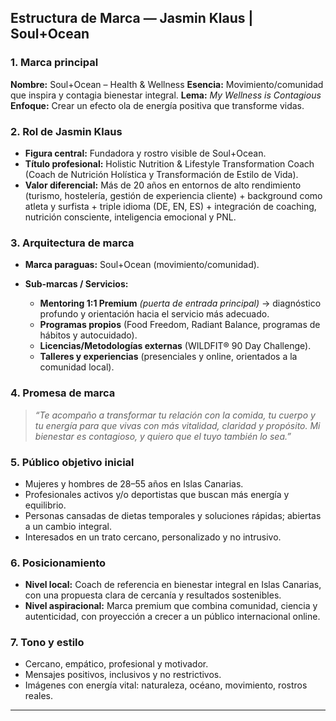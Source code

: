 
## **Estructura de Marca — Jasmin Klaus | Soul+Ocean**

### **1. Marca principal**

**Nombre:** Soul+Ocean – Health & Wellness
**Esencia:** Movimiento/comunidad que inspira y contagia bienestar integral.
**Lema:** *My Wellness is Contagious*
**Enfoque:** Crear un efecto ola de energía positiva que transforme vidas.

### **2. Rol de Jasmin Klaus**

* **Figura central:** Fundadora y rostro visible de Soul+Ocean.
* **Título profesional:** Holistic Nutrition & Lifestyle Transformation Coach (Coach de Nutrición Holística y Transformación de Estilo de Vida).
* **Valor diferencial:** Más de 20 años en entornos de alto rendimiento (turismo, hostelería, gestión de experiencia cliente) + background como atleta y surfista + triple idioma (DE, EN, ES) + integración de coaching, nutrición consciente, inteligencia emocional y PNL.

### **3. Arquitectura de marca**

* **Marca paraguas:** Soul+Ocean (movimiento/comunidad).
* **Sub-marcas / Servicios:**

  * **Mentoring 1:1 Premium** *(puerta de entrada principal)* → diagnóstico profundo y orientación hacia el servicio más adecuado.
  * **Programas propios** (Food Freedom, Radiant Balance, programas de hábitos y autocuidado).
  * **Licencias/Metodologías externas** (WILDFIT® 90 Day Challenge).
  * **Talleres y experiencias** (presenciales y online, orientados a la comunidad local).

### **4. Promesa de marca**

> *“Te acompaño a transformar tu relación con la comida, tu cuerpo y tu energía para que vivas con más vitalidad, claridad y propósito. Mi bienestar es contagioso, y quiero que el tuyo también lo sea.”*

### **5. Público objetivo inicial**

* Mujeres y hombres de 28–55 años en Islas Canarias.
* Profesionales activos y/o deportistas que buscan más energía y equilibrio.
* Personas cansadas de dietas temporales y soluciones rápidas; abiertas a un cambio integral.
* Interesados en un trato cercano, personalizado y no intrusivo.

### **6. Posicionamiento**

* **Nivel local:** Coach de referencia en bienestar integral en Islas Canarias, con una propuesta clara de cercanía y resultados sostenibles.
* **Nivel aspiracional:** Marca premium que combina comunidad, ciencia y autenticidad, con proyección a crecer a un público internacional online.

### **7. Tono y estilo**

* Cercano, empático, profesional y motivador.
* Mensajes positivos, inclusivos y no restrictivos.
* Imágenes con energía vital: naturaleza, océano, movimiento, rostros reales.

---


